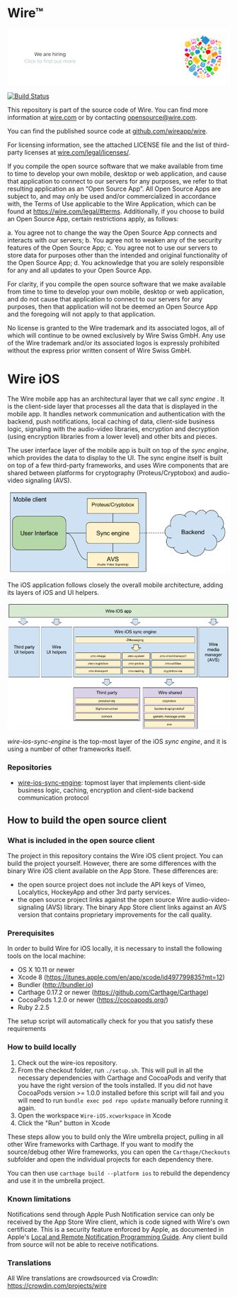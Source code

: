 # Wire™

[![Wire logo](https://github.com/wireapp/wire/blob/master/assets/header-small.png?raw=true)](https://wire.com/jobs/)

[![Build Status](https://travis-ci.org/wireapp/wire-ios.svg?branch=develop)](https://travis-ci.org/wireapp/wire-ios)

This repository is part of the source code of Wire. You can find more information at [wire.com](https://wire.com) or by contacting opensource@wire.com.

You can find the published source code at [github.com/wireapp/wire](https://github.com/wireapp/wire).

For licensing information, see the attached LICENSE file and the list of third-party licenses at [wire.com/legal/licenses/](https://wire.com/legal/licenses/).

If you compile the open source software that we make available from time to time to develop your own mobile, desktop or web application, and cause that application to connect to our servers for any purposes, we refer to that resulting application as an “Open Source App”.  All Open Source Apps are subject to, and may only be used and/or commercialized in accordance with, the Terms of Use applicable to the Wire Application, which can be found at https://wire.com/legal/#terms.  Additionally, if you choose to build an Open Source App, certain restrictions apply, as follows:

a. You agree not to change the way the Open Source App connects and interacts with our servers; b. You agree not to weaken any of the security features of the Open Source App; c. You agree not to use our servers to store data for purposes other than the intended and original functionality of the Open Source App; d. You acknowledge that you are solely responsible for any and all updates to your Open Source App.

For clarity, if you compile the open source software that we make available from time to time to develop your own mobile, desktop or web application, and do not cause that application to connect to our servers for any purposes, then that application will not be deemed an Open Source App and the foregoing will not apply to that application.

No license is granted to the Wire trademark and its associated logos, all of which will continue to be owned exclusively by Wire Swiss GmbH. Any use of the Wire trademark and/or its associated logos is expressly prohibited without the express prior written consent of Wire Swiss GmbH.


# Wire iOS

The Wire mobile app has an architectural layer that we call *sync engine* . It is the client-side layer that processes all the data that is displayed in the mobile app. It handles network communication and authentication with the backend, push notifications, local caching of data, client-side business logic, signaling with the audio-video libraries, encryption and decryption (using encryption libraries from a lower level) and other bits and pieces.

The user interface layer of the mobile app is built on top of the *sync engine*, which provides the data to display to the UI.
The sync engine itself is built on top of a few third-party frameworks, and uses Wire components that are shared between platforms for cryptography (Proteus/Cryptobox) and audio-video signaling (AVS).

![Mobile app architecture](https://github.com/wireapp/wire/blob/master/assets/mobile-architecture.png?raw=true)


The iOS application follows closely the overall mobile architecture, adding its layers of iOS and UI helpers.

![iOS app architecture](https://github.com/wireapp/wire/blob/master/assets/ios-architecture.png?raw=true)

*wire-ios-sync-engine* is the top-most layer of the iOS *sync engine*, and it is using a number of other frameworks itself.

### Repositories

- [wire-ios-sync-engine](https://github.com/wireapp/wire-ios-sync-engine): topmost layer that implements client-side business logic, caching, encryption and client-side backend communication protocol


## How to build the open source client

### What is included in the open source client

The project in this repository contains the Wire iOS client project. You can build the project yourself. However, there are some differences with the binary Wire iOS client available on the App Store.
These differences are:
- the open source project does not include the API keys of Vimeo, Localytics, HockeyApp and other 3rd party services.
- the open source project links against the open source Wire audio-video-signaling (AVS) library. The binary App Store client links against an AVS version that contains proprietary improvements for the call quality.

### Prerequisites
In order to build Wire for iOS locally, it is necessary to install the following tools on the local machine:
- OS X 10.11 or newer
- Xcode 8 (https://itunes.apple.com/en/app/xcode/id497799835?mt=12)
- Bundler (http://bundler.io)
- Carthage 0.17.2 or newer (https://github.com/Carthage/Carthage)
- CocoaPods 1.2.0 or newer (https://cocoapods.org/)
- Ruby 2.2.5

The setup script will automatically check for you that you satisfy these requirements

### How to build locally
1. Check out the wire-ios repository.
2. From the checkout folder, run `./setup.sh`. This will pull in all the necessary dependencies with Carthage and CocoaPods and verify that you have the right version of the tools installed. If you did not have CocoaPods version >= 1.0.0 installed before this script will fail and you will need to run `bundle exec pod repo update` manually before running it again.
3. Open the workspace `Wire-iOS.xcworkspace` in Xcode
4. Click the "Run" button in Xcode

These steps allow you to build only the Wire umbrella project, pulling in all other Wire frameworks with Carthage. If you want to modify the source/debug other Wire frameworks, you can open the `Carthage/Checkouts` subfolder and open the individual projects for each dependency there.

You can then use `carthage build --platform ios` to rebuild the dependency and use it in the umbrella project.

### Known limitations

Notifications send through Apple Push Notification service can only be received by the App Store Wire client, which is code signed with Wire's own certificate. This is a security feature enforced by Apple, as documented in Apple's [Local and Remote Notification Programming Guide](https://developer.apple.com/library/ios/documentation/NetworkingInternet/Conceptual/RemoteNotificationsPG/Chapters/ApplePushService.html#//apple_ref/doc/uid/TP40008194-CH100-SW3). Any client build from source will not be able to receive notifications.

### Translations

All Wire translations are crowdsourced via CrowdIn: https://crowdin.com/projects/wire
